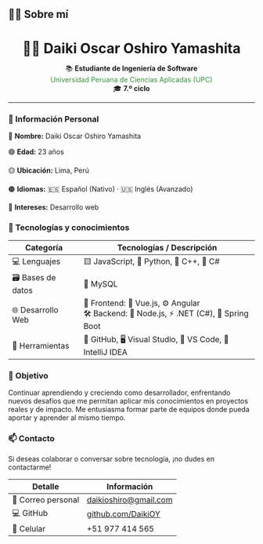 ## 👨‍💻 Sobre mí

<h1 align="center" style="margin-bottom: 8px;">👨‍💻 Daiki Oscar Oshiro Yamashita</h1>

<p align="center">
  📚 <strong>Estudiante de Ingeniería de Software</strong><br>
  <span style="color:#388E3C;">Universidad Peruana de Ciencias Aplicadas (UPC)</span><br>
  🎓 <strong>7.º ciclo</strong>
</p>

---

### 👤 Información Personal

🔵 **Nombre:** Daiki Oscar Oshiro Yamashita

🟢 **Edad:** 23 años

🟡 **Ubicación:** Lima, Perú

🟤 **Idiomas:** 🇪🇸 Español (Nativo) · 🇺🇸 Inglés (Avanzado)

🔵 **Intereses:** Desarrollo web

### 🧠 Tecnologías y conocimientos

| Categoría          | Tecnologías / Descripción                                                       |
|--------------------|--------------------------------------------------------------------------------|
| 💻 Lenguajes       | 🟨 JavaScript, 🐍 Python, 💙 C++, 🎯 C#                                         |
| 🗃️ Bases de datos   | 🐬 MySQL                                                                       |
| 🌐 Desarrollo Web  | 🚀 Frontend: 🖖 Vue.js, ⚙️ Angular<br>🛠️ Backend: 🐢 Node.js, ⚡ .NET (C#), 🌱 Spring Boot |
| 🧰 Herramientas     | 🐙 GitHub, 🖥️ Visual Studio, 📝 VS Code, 🎯 IntelliJ IDEA                       |

### 🚀 Objetivo

Continuar aprendiendo y creciendo como desarrollador, enfrentando nuevos desafíos que me permitan aplicar mis conocimientos en proyectos reales y de impacto. Me entusiasma formar parte de equipos donde pueda aportar y aprender al mismo tiempo.

### 📫 Contacto

Si deseas colaborar o conversar sobre tecnología, ¡no dudes en contactarme!

| Detalle           | Información                                              |
|-------------------|----------------------------------------------------------|
| 📧 Correo personal | daikioshiro@gmail.com                                   |
| 💻 GitHub         | [github.com/DaikiOY](https://github.com/DaikiOY)         |
| 📱 Celular        | +51 977 414 565                                         |

